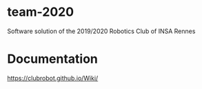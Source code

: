 # team-2020
Software solution of the 2019/2020 Robotics Club of INSA Rennes

# Documentation
https://clubrobot.github.io/Wiki/
